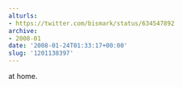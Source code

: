 ```yaml
---
alturls:
- https://twitter.com/bismark/status/634547892
archive:
- 2008-01
date: '2008-01-24T01:33:17+00:00'
slug: '1201138397'
---
```


at home.

